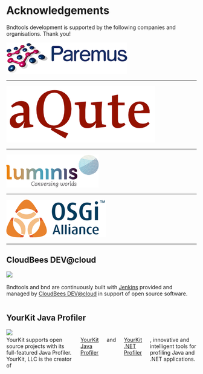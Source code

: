 ---
---

<!-- Main hero unit for a primary marketing message or call to action -->
<div class="hero">
  <h1>Acknowledgements</h1>
  <p>Bndtools development is supported by the following companies and organisations. Thank you!</p>
</div>

<section id="paremus">
  <div class="row">
    <div class="small-6 small-centered columns">
      <center>
        <a href="http://paremus.com/"><img src="images/paremus-logo.png"></a>
      </center>
    </div>
  </div>
</section>

<hr>

<section id="aQute">
  <div class="row">
    <div class="small-6 small-centered columns">
      <center>
        <a href="http://aQute.biz"><img src="images/aQute-logo.png"></a>
      </center>
    </div>
  </div>
</section>
<hr>

<section id="Luminis">
  <div class="row">
    <div class="small-6 small-centered columns">
      <center>
        <a href="http://luminis-technologies.com/"><img src="images/luminis-logo.png"></a>
      </center>
    </div>
  </div>
</section>

<hr>

<section id="osgi_alliance">
  <div class="row">
    <div class="small-6 small-centered columns">
      <center>
        <a href="https://www.osgi.org/"><img src="images/osgi-alliance-logo.png"></a>
      </center>
    </div>
  </div>
</section>

<hr>

<section id="cloudbees">
	<h2>CloudBees DEV@cloud</h2>
	<div class="row">
		<div class="small-2 columns">
			<a href="http://www.cloudbees.com/dev.cb"><img src="/images/cloudbees.png"/></a>
		</div>
		<div class="small-10 columns">
			<p>Bndtools and bnd are continuously built with <a href="http://jenkins-ci.org/">Jenkins</a> provided and managed by <a href="http://www.cloudbees.com/dev.cb">CloudBees DEV@cloud</a> in support of open source software.</p>
		</div>
	</div>
</section>

<section id="yourkit">
	<h1>YourKit Java Profiler</h1>
	<div class="row">
		<div class="small-2 columns">
			<a href=""><img src="/images/yourkit.png"/></a>
		</div>
		<div class="small-10 columns">
			YourKit supports open source projects with its full-featured Java Profiler. YourKit,
			LLC is the creator of
			<a href="https://www.yourkit.com/java/profiler/index.jsp">YourKit Java Profiler</a>
			and
			<a href="https://www.yourkit.com/.net/profiler/index.jsp">YourKit .NET Profiler</a>,
			innovative and intelligent tools for profiling Java and .NET applications.
		</div>
	</div>
</section>
